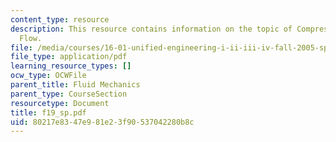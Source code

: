 ```yaml
---
content_type: resource
description: This resource contains information on the topic of Compressible Channel
  Flow.
file: /media/courses/16-01-unified-engineering-i-ii-iii-iv-fall-2005-spring-2006/80217e8347e981e23f90537042280b8c_f19_sp.pdf
file_type: application/pdf
learning_resource_types: []
ocw_type: OCWFile
parent_title: Fluid Mechanics
parent_type: CourseSection
resourcetype: Document
title: f19_sp.pdf
uid: 80217e83-47e9-81e2-3f90-537042280b8c
---
```

